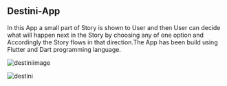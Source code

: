 ## Destini-App
In this App a small part of Story is shown to User and then User can decide what will happen next in the Story by choosing any of one option and Accordingly the Story flows in that direction.The App has been build using Flutter and Dart programming language.

![destiniimage](https://user-images.githubusercontent.com/56786141/81508288-0db7ab80-92b8-11ea-906a-04eaccd4ac3f.png)


![destini](https://user-images.githubusercontent.com/56786141/81508350-6b4bf800-92b8-11ea-9807-b2a56b30e9f3.png)
